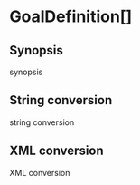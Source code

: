 # GoalDefinition[]

## Synopsis

synopsis

## String conversion

string conversion

## XML conversion

XML conversion

